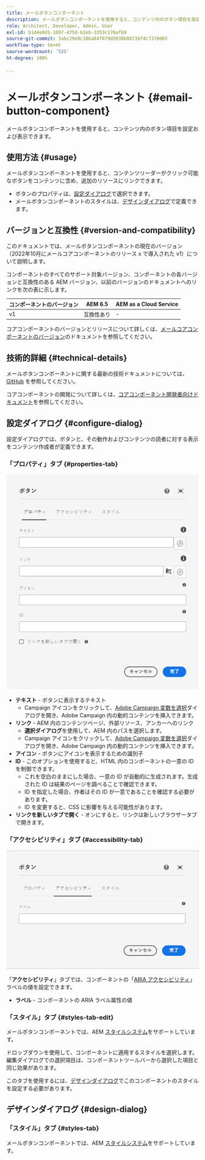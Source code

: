 ```yaml
---
title: メールボタンコンポーネント
description: メールボタンコンポーネントを使用すると、コンテンツ内のボタン項目を設定および表示できます。
role: Architect, Developer, Admin, User
exl-id: b144e8d1-1097-475d-b2eb-3353c176afb9
source-git-commit: 3abc29e0c186a84f079d5938b8b716f4c7378d65
workflow-type: tm+mt
source-wordcount: '525'
ht-degree: 100%

---
```



# メールボタンコンポーネント {#email-button-component}

メールボタンコンポーネントを使用すると、コンテンツ内のボタン項目を設定および表示できます。

## 使用方法 {#usage}

メールボタンコンポーネントを使用すると、コンテンツリーダーがクリック可能なボタンをコンテンツに含め、追加のリソースにリンクできます。

* ボタンのプロパティは、[設定ダイアログ](#configure-dialog)で選択できます。
* メールボタンコンポーネントのスタイルは、[デザインダイアログ](#design-dialog)で定義できます。

## バージョンと互換性 {#version-and-compatibility}

このドキュメントでは、メールボタンコンポーネントの現在のバージョン（2022年10月にメールコアコンポーネントのリリース x で導入された v1）について説明します。

コンポーネントのすべてのサポート対象バージョン、コンポーネントの各バージョンと互換性のある AEM バージョン、以前のバージョンのドキュメントへのリンクを次の表に示します。

| コンポーネントのバージョン | AEM 6.5 | AEM as a Cloud Service |
|---|---|---|
| v1 | 互換性あり | - |

コアコンポーネントのバージョンとリリースについて詳しくは、[メールコアコンポーネントのバージョン](/help/email/versions.md)のドキュメントを参照してください。

## 技術的詳細 {#technical-details}

メールボタンコンポーネントに関する最新の技術ドキュメントについては、[GitHub](https://adobe.com/go/aem_cmp_tech_email_button_v1) を参照してください。

コアコンポーネントの開発について詳しくは、[コアコンポーネント開発者向けドキュメント](/help/developing/overview.md)を参照してください。

## 設定ダイアログ {#configure-dialog}

設定ダイアログでは、ボタンと、その動作およびコンテンツの読者に対する表示をコンテンツ作成者が定義できます。

### 「プロパティ」タブ {#properties-tab}

![ボタンコンポーネントの編集ダイアログの「プロパティ」タブ](/help/email/assets/email-button-edit-properties.png)

* **テキスト** - ボタンに表示するテキスト
   * Campaign アイコンをクリックして、[Adobe Campaign 変数を選択](/help/email/campaign-variables.md)ダイアログを開き、Adobe Campaign 内の動的コンテンツを挿入できます。
* **リンク** - AEM 内のコンテンツページ、外部リソース、アンカーへのリンク
   * **選択ダイアログ**&#x200B;を使用して、AEM 内のパスを選択します。
   * Campaign アイコンをクリックして、[Adobe Campaign 変数を選択](/help/email/campaign-variables.md)ダイアログを開き、Adobe Campaign 内の動的コンテンツを挿入できます。
* **アイコン** - ボタンにアイコンを表示するための識別子
* **ID** - このオプションを使用すると、HTML 内のコンポーネントの一意の ID を制御できます。
   * これを空白のままにした場合、一意の ID が自動的に生成されます。生成された ID は結果のページを調べることで確認できます。
   * ID を指定した場合、作者はその ID が一意であることを確認する必要があります。
   * ID を変更すると、CSS に影響を与える可能性があります。
* **リンクを新しいタブで開く** - オンにすると、リンクは新しいブラウザータブで開きます。

### 「アクセシビリティ」タブ {#accessibility-tab}

![ボタンコンポーネントの編集ダイアログの「アクセシビリティ」タブ](/help/email/assets/email-button-edit-accessibility.png)

「**アクセシビリティ**」タブでは、コンポーネントの「[ARIA アクセシビリティ](https://www.w3.org/WAI/standards-guidelines/aria/)」ラベルの値を設定できます。

* **ラベル** - コンポーネントの ARIA ラベル属性の値

### 「スタイル」タブ {#styles-tab-edit}

メールボタンコンポーネントでは、AEM [スタイルシステム](/help/get-started/authoring.md#component-styling)をサポートしています。

ドロップダウンを使用して、コンポーネントに適用するスタイルを選択します。編集ダイアログでの選択項目は、コンポーネントツールバーから選択した項目と同じ効果があります。

このタブを使用するには、[デザインダイアログ](#design-dialog)でこのコンポーネントのスタイルを設定する必要があります。

## デザインダイアログ {#design-dialog}

### 「スタイル」タブ {#styles-tab}

メールボタンコンポーネントでは、AEM [スタイルシステム](/help/get-started/authoring.md#component-styling)をサポートしています。
